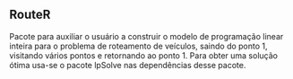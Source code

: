 ## RouteR
Pacote para auxiliar o usuário a construir o modelo de programação linear inteira para o problema de roteamento de veículos, saindo do ponto 1, visitando vários pontos e retornando ao ponto 1. Para obter uma solução ótima usa-se o pacote lpSolve nas dependências desse pacote.

